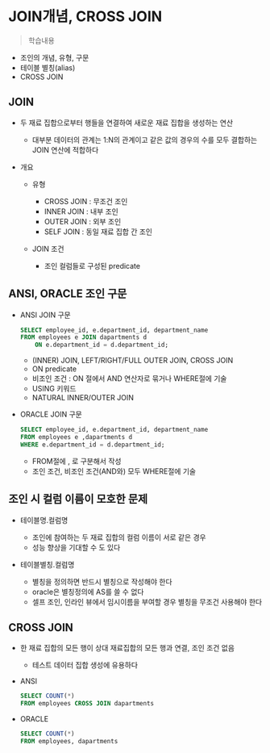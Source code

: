 # JOIN개념, CROSS JOIN
> 학습내용
- 조인의 개념, 유형, 구문
- 테이블 별칭(alias)
- CROSS JOIN

## JOIN
- 두 재료 집합으로부터 행들을 연결하여 새로운 재료 집합을 생성하는 연산
    - 대부분 데이터의 관계는 1:N의 관계이고 같은 값의 경우의 수를 모두 결합하는 JOIN 연산에 적합하다

- 개요
    - 유형
        - CROSS JOIN : 무조건 조인
        - INNER JOIN : 내부 조인
        - OUTER JOIN : 외부 조인
        - SELF JOIN : 동일 재료 집합 간 조인
    
    - JOIN 조건
        - 조인 컬럼들로 구성된 predicate

## ANSI, ORACLE 조인 구문
- ANSI JOIN 구문
    ```sql
    SELECT employee_id, e.department_id, department_name
    FROM employees e JOIN dapartments d
        ON e.department_id = d.department_id;
    ```
    - (INNER) JOIN, LEFT/RIGHT/FULL OUTER JOIN, CROSS JOIN
    -  ON predicate
    - 비조인 조건 : ON 절에서 AND 연산자로 묶거나 WHERE절에 기술
    - USING 키워드
    - NATURAL INNER/OUTER JOIN

- ORACLE JOIN 구문
    ```sql
    SELECT employee_id, e.department_id, department_name
    FROM employees e ,dapartments d
    WHERE e.department_id = d.department_id;
    ```
    - FROM절에 , 로 구분해서 작성
    - 조인 조건, 비조인 조건(AND와) 모두 WHERE절에 기술

## 조인 시 컬럼 이름이 모호한 문제
- 테이블명.컬럼명
    - 조인에 참여하는 두 재료 집합의 컬럼 이름이 서로 같은 경우
    - 성능 향상을 기대할 수 도 있다

- 테이블별칭.컬럼명
    - 별칭을 정의하면 반드시 별칭으로 작성해야 한다
    - oracle은 별칭정의에 AS를 쓸 수 없다
    - 셀프 조인, 인라인 뷰에서 임시이름을 부여할 경우 별칭을 무조건 사용해야 한다

## CROSS JOIN
- 한 재료 집합의 모든 행이 상대 재료집합의 모든 행과 연결, 조인 조건 없음
    - 테스트 데이터 집합 생성에 유용하다

- ANSI
    ```sql
    SELECT COUNT(*)
    FROM employees CROSS JOIN dapartments
    ```

- ORACLE
    ```sql
    SELECT COUNT(*)
    FROM employees, dapartments
    ```
    